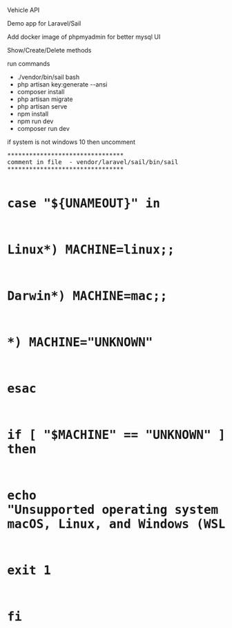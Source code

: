 <p>Vehicle API</p>
<p>Demo app for Laravel/Sail</p>
<p>Add docker image of phpmyadmin for better mysql UI</p>
<p>Show/Create/Delete methods</p>
<p>run commands</p>
<ul>
    <li>./vendor/bin/sail bash</li>
    <li>php artisan key:generate --ansi</li>
    <li>composer install</li>
    <li>php artisan migrate</li>
    <li>php artisan serve</li>
    <li>npm install</li>
    <li>npm run dev</li>
    <li>composer run dev</li>
</ul>

<p>if system is not windows 10 then uncomment</p>
<pre>
********************************
comment in file  - vendor/laravel/sail/bin/sail 
********************************

# case "${UNAMEOUT}" in
#     Linux*)             MACHINE=linux;;
#     Darwin*)            MACHINE=mac;;
#     *)                  MACHINE="UNKNOWN"
# esac

# if [ "$MACHINE" == "UNKNOWN" ]; then
#     echo "Unsupported operating system [$(uname -s)]. Laravel Sail supports macOS, Linux, and Windows (WSL2)." >&2

#     exit 1
# fi
</pre>
